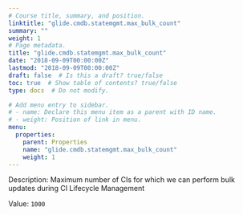 ```yaml
---
# Course title, summary, and position.
linktitle: "glide.cmdb.statemgmt.max_bulk_count"
summary: ""
weight: 1
# Page metadata.
title: "glide.cmdb.statemgmt.max_bulk_count"
date: "2018-09-09T00:00:00Z"
lastmod: "2018-09-09T00:00:00Z"
draft: false  # Is this a draft? true/false
toc: true  # Show table of contents? true/false
type: docs  # Do not modify.

# Add menu entry to sidebar.
# - name: Declare this menu item as a parent with ID name.
# - weight: Position of link in menu.
menu:
  properties:
    parent: Properties
    name: "glide.cmdb.statemgmt.max_bulk_count"
    weight: 1
---
```


Description: Maximum number of CIs for which we can perform bulk updates during CI Lifecycle Management


Value: `1000`